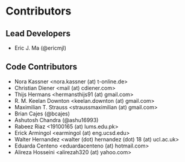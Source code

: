 # Contributors

## Lead Developers

* Eric J. Ma (@ericmjl)

## Code Contributors

- Nora Kassner <nora.kassner (at) t-online.de>
- Christian Diener <mail (at) cdiener.com>
- Thijs Hermans <hermansthijs91 (at) gmail.com>
- R. M. Keelan Downton <keelan.downton (at) gmail.com>
- Maximilian T. Strauss <straussmaximilian (at) gmail.com>
- Brian Cajes (@bcajes)
- Ashutosh Chandra (@ashu16993)
- Rabeez Riaz <19100165 (at) lums.edu.pk>
- Erick Armingol <earmingol (at) eng.ucsd.edu>
- Walter Hernandez <walter (dot) hernandez (dot) 18 (at) ucl.ac.uk>
- Eduarda Centeno <eduardacenteno (at) hotmail.com>
- Alireza Hosseini <alirezah320 (at) yahoo.com>
